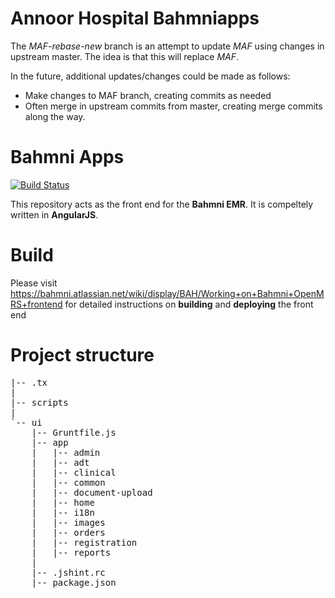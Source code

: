 # Annoor Hospital Bahmniapps

The *MAF-rebase-new* branch is an attempt to update *MAF* using changes in upstream master. The idea is that this will replace *MAF*.

In the future, additional updates/changes could be made as follows:
- Make changes to MAF branch, creating commits as needed
- Often merge in upstream commits from master, creating merge commits along the way.

# Bahmni Apps

[![Build Status](https://travis-ci.org/Bahmni/openmrs-module-bahmniapps.svg?branch=master)](https://travis-ci.org/Bahmni/openmrs-module-bahmniapps)

This repository acts as the front end for the **Bahmni EMR**. It is compeltely written in **AngularJS**.


# Build

Please visit https://bahmni.atlassian.net/wiki/display/BAH/Working+on+Bahmni+OpenMRS+frontend for detailed instructions on **building** and **deploying** the front end

# Project structure

<pre>
|-- .tx
|   
|-- scripts
|	
`-- ui
    |-- Gruntfile.js
    |-- app
    |	|-- admin
    |   |-- adt
    |   |-- clinical
    |   |-- common
    |   |-- document-upload
    |   |-- home
    |	|-- i18n
    |   |-- images
    |   |-- orders
    |   |-- registration
    |   |-- reports
    |
    |-- .jshint.rc
    |-- package.json
</pre>
